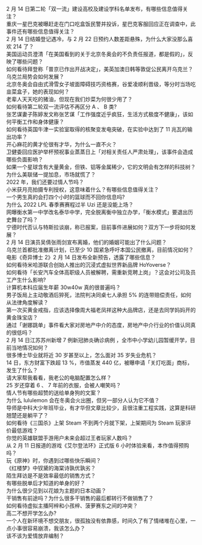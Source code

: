2 月 14 日第二轮「双一流」建设高校及建设学科名单发布，有哪些信息值得关注？  
重庆一星巴克被曝赶走在门口吃盒饭民警并投诉，星巴克客服回应正在调查中，此事件还有哪些信息值得关注？  
2 月 14 日结婚登记遇冷，与 2 月 22 日预约人数差距悬殊，为什么大家没那么喜欢 214 了？  
美国运动员澄清「在美国看到的关于北京冬奥会的不负责任报道，都是假的」，反映了哪些问题？  
如何看待拜登称「普京已作出开战决定」，美英加澳日韩等敦促公民离开乌克兰？乌克兰局势会如何发展？  
北京冬奥会自由式滑雪女子坡面障碍技巧资格赛，谷爱凌顺利晋级，等分时当场吃韭菜盒子，她的表现如何？  
老辈人天天吃的猪油，但现在我们炒菜为何很少用了？  
如何看待第二轮双一流评估不再区分 A 、 B 类?  
张艺谋妻子陈婷发文称张艺谋「工作强度近乎疯狂，生活方式极度不健康」，该如何平衡工作和身体健康？  
如何看待英国牛津一实验室取得的核聚变发电突破，在实验中达到了 11 兆瓦的输出功率？  
开心麻花的黄才伦很有才华，为什么一直不火？  
卫健委回应医护举杯预祝事业蒸蒸日上「对相关责任人严肃处理」，该事件会造成哪些负面影响？  
如果一个星球含有大量黄金，但铁、铝等金属稀少，它的文明会有怎样的科技树？  
为什么美联储一提加息，市场就慌了？  
2022 年，我们还要过情人节吗？  
小米获月亮拍摄专利授权，这意味着什么？有哪些信息值得关注？  
一个男生真的会打四个小时的篮球而不回你信息吗?  
为什么 2022 LPL 春季赛赛程过半 Uzi 还是没能上场？  
网曝衡水第一中学改名泰华中学，完全脱离衡中独立办学，「衡水模式」要退出历史舞台了吗？  
宁德时代否认与特斯拉谈崩，称已报案，目前事件进展如何？双方下一步将如何发展？  
2 月 14 日演员吴倩张雨剑宣布离婚，他们的婚姻可能出了什么问题？  
乌克兰首都批准撤离计划，已至少 10 国紧急呼吁本国公民撤离，目前情况如何？  
电影《奇异博士 2》2 月 14 日发布全新预告，透露了哪些信息？  
如何看待米哈游联合创始人推出的沉浸式虚拟世界新品牌 HoYoverse？  
如何看待「长安汽车全体高职级人员被解聘，需重新竞聘上岗」？这会对公司及员工产生什么影响?  
计算机本科应届生年薪 30w40w 真的很普遍吗？  
男子饭局上主动敬酒后猝死，法院判决同桌七人承担 5% 的连带赔偿责任，如何从法律角度解读？  
第一次买黄金戒指，应该选择像周大福老凤祥这种大品牌店，还是去同学妈妈开的黄金珠宝店？  
通过「谢娜跳单」事件看大家对房地产中介的态度，房地产中介行业的价值认同真的很低吗？  
2 月 14 日江苏苏州新增 7 例新冠肺炎确诊病例 ，全市中小学幼儿园暂缓开学，目前当地情况如何？  
很多博士毕业就将近 30 岁甚至以上，怎么面对 35 岁失业危机？  
14 日，东方财富下跌超 13 %，市值蒸发 440 亿，被曝申请「关灯吃面」商标，发生了什么？  
请大家帮我看看，我老公的电脑配置怎么样？  
25 岁还穿着 6 、 7 年前的衣服，会被人嘲笑吗？  
情人节有哪些超赞的送给单身狗的文案？  
为什么 lululemon 会在冬奥会火出圈，但另一部分人认为它不值？  
导师是中科大少年班毕业，有才华但文章比较少，且很注重工程实践，这算是科研翘楚还是躺平了？  
如何看待《三国杀》上架 Steam 不到两个月就下架，上架期间为 Steam 玩家评价最低游戏？  
你觉的英雄联盟手游用户未来会超过王者玩家人数吗？  
从 2 月 11 日报道的游戏《艾尔登法环》正式版 6 小时体验来看，本作值得预购吗？  
玩《原神》时，你遇到过哪些快乐瞬间？  
《红楼梦》中钗黛的海棠诗孰优孰劣？  
陌生拜访是不是效率最低的销售方式？  
有哪些脱单后才知道的单身的好？  
为什么很少见到以花娘为主题的日本动画？  
干销售有前途吗？为什么很多干销售的最后都转行不做销售了？  
如何看待虚拟主播阿梓和小孩梓、菠萝赛东之间的冲突？  
高二不想开学怎么办?  
一个人在新环境不想交朋友，很孤独没有依靠感，时间久了有了情绪堆在心里，一点小事很容易崩溃，我该怎么办？  
该不该为爱情放弃编制？  
